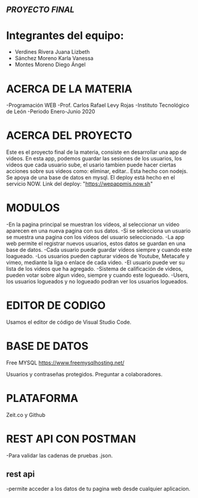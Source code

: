 ## _PROYECTO FINAL_

# Integrantes del equipo:
* Verdines Rivera Juana Lizbeth
* Sánchez Moreno Karla Vanessa
* Montes Moreno Diego Ángel

# ACERCA DE LA MATERIA
-Programación WEB
-Prof. Carlos Rafael Levy Rojas
-Instituto Tecnológico de León
-Periodo Enero-Junio 2020


# ACERCA DEL PROYECTO
Este es el proyecto final de la materia, consiste en desarrollar una app de videos. En esta app, podemos guardar las sesiones de los usuarios, los videos que cada usuario sube, el usario tambien puede hacer ciertas acciones sobre sus videos como: eliminar, editar.. 
Esta hecho con nodejs. Se apoya de una base de datos en mysql. 
El deploy está hecho en el servicio NOW.
Link del deploy: "https://wepappmis.now.sh"

# MODULOS
 -En la pagina principal se muestran los vídeos, al seleccionar un vídeo aparecen en una nueva pagina con sus datos.
 -Si se selecciona un usuario  se muestra  una pagina con los vídeos del usuario seleccionado.
 -La app web permite el registrar nuevos usuarios, estos datos se guardan en una base de datos.
 -Cada usuario puede guardar videos siempre y cuando este loagueado.
 -Los usuarios pueden capturar videos de Youtube, Metacafe y vimeo, mediante la liga o enlace de cada video.
 -El usuario puede ver su lista de los videos que ha agregado.
 -Sistema de calificación de videos, pueden votar sobre algun video, siempre y cuando este logueado.
 -Users, los usuarios logueados y no logueado podran ver los usuarios logueados.

# EDITOR DE CODIGO
Usamos el editor de código de Visual Studio Code.

# BASE DE DATOS
Free MYSQL
https://www.freemysqlhosting.net/

Usuarios y contraseñas protegidos. Preguntar a colaboradores.

# PLATAFORMA 
Zeit.co y Github

# REST API CON POSTMAN
 -Para validar las cadenas de pruebas .json.
## rest api 
 -permite acceder a los datos de tu pagina web desde cualquier aplicacion.
